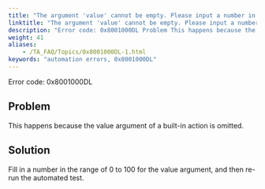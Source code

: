 ```yaml
--- 
title: "The argument 'value' cannot be empty. Please input a number in the range of 0 to 100."
linktitle: "The argument 'value' cannot be empty. Please input a number in the range of 0 to 100."
description: "Error code: 0x8001000DL Problem This happens because the value argument of a built-in action is omitted. Solution Fill in a number in the range of 0 to 100 for the value argument, and then re-run the ..."
weight: 41
aliases: 
    - /TA_FAQ/Topics/0x8001000DL-1.html
keywords: "automation errors, 0x8001000DL"
---
```


Error code: 0x8001000DL

## Problem

This happens because the value argument of a built-in action is omitted.

## Solution

Fill in a number in the range of 0 to 100 for the value argument, and then re-run the automated test.




